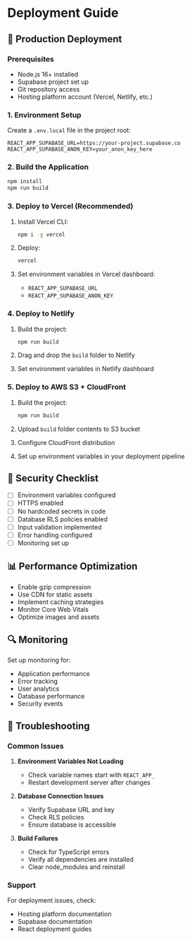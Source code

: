 # Deployment Guide

## 🚀 Production Deployment

### Prerequisites
- Node.js 16+ installed
- Supabase project set up
- Git repository access
- Hosting platform account (Vercel, Netlify, etc.)

### 1. Environment Setup

Create a `.env.local` file in the project root:

```env
REACT_APP_SUPABASE_URL=https://your-project.supabase.co
REACT_APP_SUPABASE_ANON_KEY=your_anon_key_here
```

### 2. Build the Application

```bash
npm install
npm run build
```

### 3. Deploy to Vercel (Recommended)

1. Install Vercel CLI:
   ```bash
   npm i -g vercel
   ```

2. Deploy:
   ```bash
   vercel
   ```

3. Set environment variables in Vercel dashboard:
   - `REACT_APP_SUPABASE_URL`
   - `REACT_APP_SUPABASE_ANON_KEY`

### 4. Deploy to Netlify

1. Build the project:
   ```bash
   npm run build
   ```

2. Drag and drop the `build` folder to Netlify

3. Set environment variables in Netlify dashboard

### 5. Deploy to AWS S3 + CloudFront

1. Build the project:
   ```bash
   npm run build
   ```

2. Upload `build` folder contents to S3 bucket

3. Configure CloudFront distribution

4. Set up environment variables in your deployment pipeline

## 🔐 Security Checklist

- [ ] Environment variables configured
- [ ] HTTPS enabled
- [ ] No hardcoded secrets in code
- [ ] Database RLS policies enabled
- [ ] Input validation implemented
- [ ] Error handling configured
- [ ] Monitoring set up

## 📊 Performance Optimization

- Enable gzip compression
- Use CDN for static assets
- Implement caching strategies
- Monitor Core Web Vitals
- Optimize images and assets

## 🔍 Monitoring

Set up monitoring for:
- Application performance
- Error tracking
- User analytics
- Database performance
- Security events

## 🚨 Troubleshooting

### Common Issues

1. **Environment Variables Not Loading**
   - Check variable names start with `REACT_APP_`
   - Restart development server after changes

2. **Database Connection Issues**
   - Verify Supabase URL and key
   - Check RLS policies
   - Ensure database is accessible

3. **Build Failures**
   - Check for TypeScript errors
   - Verify all dependencies are installed
   - Clear node_modules and reinstall

### Support

For deployment issues, check:
- Hosting platform documentation
- Supabase documentation
- React deployment guides
